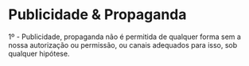 # Publicidade & Propaganda

1º - Publicidade, propaganda não é permitida de qualquer forma sem a nossa autorização ou permissão, ou canais adequados para isso, sob qualquer hipótese.

